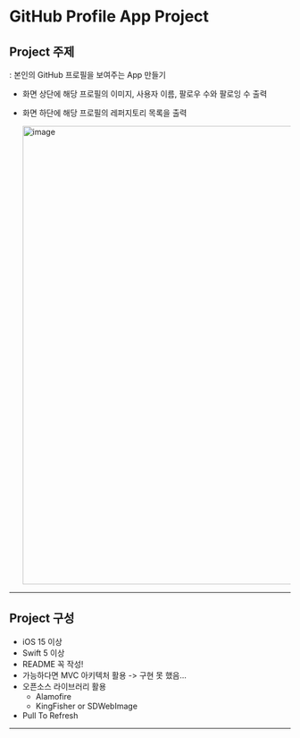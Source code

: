 # GitHub Profile App Project

## Project 주제

: 본인의 GitHub 프로필을 보여주는 App 만들기

- 화면 상단에 해당 프로필의 이미지, 사용자 이름, 팔로우 수와 팔로잉 수 출력
- 화면 하단에 해당 프로필의 레퍼지토리 목록을 출력

  <img width="820" alt="image" src="https://github.com/Tae-Ouk/githubProfileApp/assets/69581725/e8741e16-f16d-4c21-bf6d-0accb14e6ed0">

***

## Project 구성

- iOS 15 이상
- Swift 5 이상
- README 꼭 작성!
- 가능하다면 MVC 아키텍처 활용 -> 구현 못 했음...
- 오픈소스 라이브러리 활용
  - Alamofire
  - KingFisher or SDWebImage
- Pull To Refresh 

***

